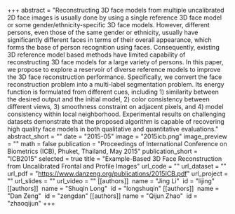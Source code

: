+++
abstract = "Reconstructing 3D face models from multiple uncalibrated 2D face images is usually done by using a single reference 3D face model or some gender/ethnicity-specific 3D face models. However, different persons, even those of the same gender or ethnicity, usually have significantly different faces in terms of their overall appearance, which forms the base of person recognition using faces. Consequently, existing 3D reference model based methods have limited capability of reconstructing 3D face models for a large variety of persons. In this paper, we propose to explore a reservoir of diverse reference models to improve the 3D face reconstruction performance. Specifically, we convert the face reconstruction problem into a multi-label segmentation problem. Its energy function is formulated from different cues, including 1) similarity between the desired output and the initial model, 2) color consistency between different views, 3) smoothness constraint on adjacent pixels, and 4) model consistency within local neighborhood. Experimental results on challenging datasets demonstrate that the proposed algorithm is capable of recovering high quality face models in both qualitative and quantitative evaluations."
abstract_short = ""
date = "2015-05"
image = "2015icb.png"
image_preview = ""
math = false
publication = "Proceedings of International Conference on Biometrics (ICB), Phuket, Thailand, May 2015"
publication_short = "ICB2015"
selected = true
title = "Example-Based 3D Face Reconstruction from Uncalibrated Frontal and Profile Images"
url_code = ""
url_dataset = ""
url_pdf = "https://www.danzeng.org/publications/2015ICB.pdf"
url_project = ""
url_slides = ""
url_video = ""
[[authors]]
​    name = "Jing Li"
​    id = "lijing"
[[authors]]
​    name = "Shuqin Long"
​    id = "longshuqin"
[[authors]]
​    name = "Dan Zeng"
​    id = "zengdan"
[[authors]]
​    name = "Qijun Zhao"
​    id = "zhaoqijun"
+++